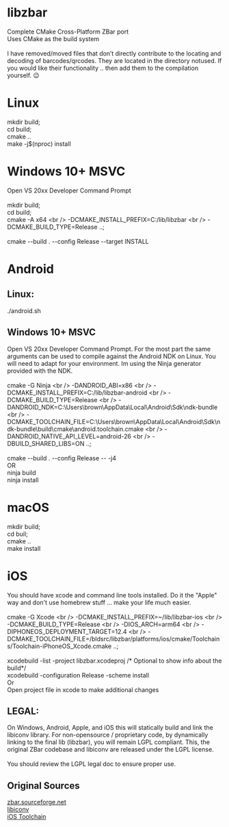# libzbar
Complete CMake Cross-Platform ZBar port <br />
Uses CMake as the build system <br />
<br />
I have removed/moved files that don’t directly contribute to the locating and decoding of barcodes/qrcodes. They are located in the directory notused. If you would like their functionality .. then add them to the compilation yourself. :wink:

# Linux
mkdir build; <br />
cd build; <br />
cmake .. <br />
make -j$(nproc) install <br />

# Windows 10+ MSVC
Open VS 20xx Developer Command Prompt <br />
<br />
mkdir build; <br />
cd build; <br />
cmake -A x64 \<br />
-DCMAKE_INSTALL_PREFIX=C:/lib/libzbar \<br />
-DCMAKE_BUILD_TYPE=Release ..;
<br />
<br />
cmake --build . --config Release --target INSTALL <br />

# Android
## Linux:
./android.sh

## Windows 10+ MSVC
Open VS 20xx Developer Command Prompt. For the most part the same arguments can be used to compile against the Android NDK on Linux. You will need to adapt for your environment. Im using the Ninja generator provided with the NDK.<br />
<br />
cmake -G Ninja \<br />
-DANDROID_ABI=x86 \<br />
-DCMAKE_INSTALL_PREFIX=C:/lib/libzbar-android \<br /> 
-DCMAKE_BUILD_TYPE=Release \<br />
-DANDROID_NDK=C:\Users\brown\AppData\Local\Android\Sdk\ndk-bundle \<br />
-DCMAKE_TOOLCHAIN_FILE=C:\Users\brown\AppData\Local\Android\Sdk\ndk-bundle\build\cmake\android.toolchain.cmake \<br />
-DANDROID_NATIVE_API_LEVEL=android-26 \<br />
-DBUILD_SHARED_LIBS=ON ..;
<br />
<br />
cmake --build . --config Release -- -j4 <br />
OR <br />
ninja build <br />
ninja install <br />

# macOS
mkdir build; <br />
cd buil; <br />
cmake .. <br />
make install <br />

# iOS
You should have xcode and command line tools installed. Do it the "Apple" way and don't use homebrew stuff ... make your life much easier. <br />
<br />
cmake -G Xcode \<br />
-DCMAKE_INSTALL_PREFIX=~/lib/libzbar-ios \<br />
-DCMAKE_BUILD_TYPE=Release \<br />
-DIOS_ARCH=arm64 \<br />
-DIPHONEOS_DEPLOYMENT_TARGET=12.4 \<br />
-DCMAKE_TOOLCHAIN_FILE=/bldsrc/libzbar/platforms/ios/cmake/Toolchains/Toolchain-iPhoneOS_Xcode.cmake ..;
<br />
<br />
xcodebuild -list -project libzbar.xcodeproj /* Optional to show info about the build*/ <br />
xcodebuild -configuration Release -scheme install <br />
Or <br />
Open project file in xcode to make additional changes <br />

## LEGAL: 
On Windows, Android, Apple, and iOS this will statically build and link the libiconv library.
For non-opensource / proprietary code, by dynamically linking to the final lib (libzbar), you will remain LGPL compliant. This, the original ZBar codebase and libiconv are released under the LGPL license.<br />
<br />
You should review the LGPL legal doc to ensure proper use.


## Original Sources
[zbar.sourceforge.net](http://zbar.sourceforge.net/)<br />
[libiconv](https://www.gnu.org/software/libiconv/)<br />
[iOS Toolchain](https://github.com/opencv/opencv)
